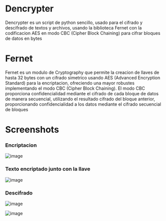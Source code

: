 # Dencrypter
Dencrypter es un script de python sencillo, usado para el cifrado y descifrado de textos y archivos, usando la biblioteca Fernet con la codificacion AES en modo CBC (Cipher Block Chaining) para cifrar bloques de datos en bytes

# Fernet
Fernet es un modulo de Cryptography que permite la creacion de llaves de hasta 32 bytes con un cifrado simetrico usando AES (Advanced Encryption Standard) para la encriptacion, ofreciendo una mayor robustes implementando el modo CBC (Cipher Block Chaining).
El modo CBC proporciona confidencialidad mediante el cifrado de cada bloque de datos de manera secuencial, utilizando el resultado cifrado del bloque anterior, proporcionando confidencialidad a los datos mediante el cifrado secuencial de bloques

# Screenshots
### Encriptacion
![image](https://github.com/74lg0/Dencrypter/assets/111157836/4da753ee-48de-4c21-9d1c-fe866fabcf32)
### Texto encriptado junto con la llave
![image](https://github.com/74lg0/Dencrypter/assets/111157836/a03b21b6-c328-43d5-849f-88883e2cff56)
### Descifrado
![image](https://github.com/74lg0/Dencrypter/assets/111157836/3635f2a0-ead1-47de-9c51-0390ff0c6d22)

![image](https://github.com/74lg0/Dencrypter/assets/111157836/38cf11c2-f835-433b-9192-f69f9b800492)
